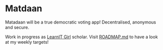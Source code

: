 # Matdaan
Matadaan will be a true democratic voting app! 
Decentralised, anonymous and secure.

Work in progress as [LearnIT Girl](http://learnitgirl.com) scholar. Visit [ROADMAP.md](https://github.com/accakks/Matadaan/blob/master/ROADMAP.md) to have a look at my weekly targets!
